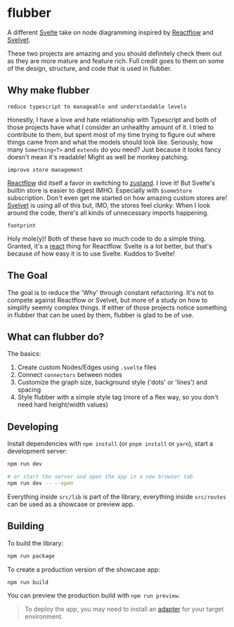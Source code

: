 # flubber

A different [Svelte](https://svelte.dev/) take on node diagramming inspired by [Reactflow](https://reactflow.dev/) and [Svelvet](https://www.svelvet.io/).

These two projects are amazing and you should definitely check them out as they are more mature and feature rich. Full credit goes to them on some of the design, structure, and code that is used in flubber.

## Why make flubber

`reduce typescript to manageable and understandable levels`

Honestly, I have a love and hate relationship with Typescript and both of those projects have what I consider an unhealthy amount of it. I tried to contribute to them, but spent most of my time trying to figure out where things came from and what the models should look like. Seriously, how many `Something<T>` and `extends` do you need? Just because it looks fancy doesn't mean it's readable! Might as well be monkey patching.

`improve store management`

[Reactflow](https://reactflow.dev/) did itself a favor in switching to [zustand](https://github.com/pmndrs/zustand). I love it! But Svelte's builtin store is easier to digest IMHO. Especially with `$someStore` subscription. Don't even get me started on how amazing custom stores are! [Svelvet](https://www.svelvet.io/) is using all of this but, IMO, the stores feel clunky. When I look around the code, there's all kinds of unnecessary imports happening.

`footprint`

Holy mole(y)! Both of these have so much code to do a simple thing. Granted, it's a [react](https://react.dev/) thing for Reactflow. Svelte is a lot better, but that's because of how easy it is to use Svelte. Kuddos to Svelte!

## The Goal

The goal is to reduce the 'Why' through constant refactoring. It's not to compete against Reactflow or Svelvet, but more of a study on how to simplify seemly complex things. If either of those projects notice something in flubber that can be used by them, flubber is glad to be of use.

## What can flubber do?

The basics:

1. Create custom Nodes/Edges using `.svelte` files
2. Connect `connectors` between nodes
3. Customize the graph size, background style ('dots' or 'lines') and spacing
4. Style flubber with a simple style tag (more of a flex way, so you don't need hard height/width values)

## Developing

Install dependencies with `npm install` (or `pnpm install` or `yarn`), start a development server:

```bash
npm run dev

# or start the server and open the app in a new browser tab
npm run dev -- --open
```

Everything inside `src/lib` is part of the library, everything inside `src/routes` can be used as a showcase or preview app.

## Building

To build the library:

```bash
npm run package
```

To create a production version of the showcase app:

```bash
npm run build
```

You can preview the production build with `npm run preview`.

> To deploy the app, you may need to install an [adapter](https://kit.svelte.dev/docs/adapters) for your target environment.
